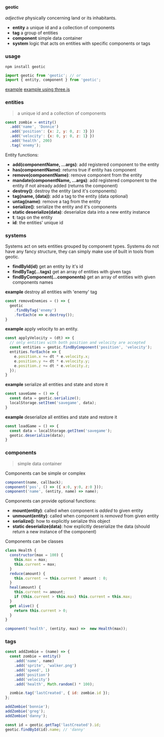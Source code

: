 #### geotic

*adjective* physically concerning land or its inhabitants.

- **entity** a unique id and a collection of components
- **tag** a group of entities
- **component** simple data container
- **system** logic that acts on entities with specific components or tags


### usage
`npm install geotic`

```js
import geotic from 'geotic'; // or
import { entity, component } from 'geotic';
```
[example](https://github.com/ddmills/geotic/blob/master/example/index.js)
[example using three.js](https://github.com/ddmills/geotic-threejs)


### entities

> a unique id and a collection of components

```js
const zombie = entity()
  .add('name', 'Donnie')
  .add('position': {x: 2, y: 0, z: 3} })
  .add('velocity': {x: 0, y: 0, z: 1} })
  .add('health', 200)
  .tag('enemy');
```

Entity functions:
* **add(componentName, ...args)**: add registered component to the entity
* **has(componentName)**: returns true if entity has component
* **remove(componentName)**: remove component from the entity
* **mandate(componentName, ...args)**: add registered component to the entity if not already added (returns the component)
* **destroy()**: destroy the entity (and it's components)
* **tag(name, (data))**: add a tag to the entity (data optional)
* **untag(name)**: remove a tag from the entity
* **serialize()**: serialize the entity and it's components
* **static deserialize(data)**: deserialize data into a new entity instance
* **t**: tags on the entity
* **id**: the entities' unique id


### systems
Systems act on sets entities grouped by component types. Systems
do not have any fancy structure, they can simply make use of built
in tools from geotic.

* **findById(id)** get an entity by it's id
* **findByTag(...tags)** get an array of entities with given tags
* **findByComponent(...components)** get an array of entities with given components names


**example** destroy all entities with 'enemy' tag
```js
const removeEnemies = () => {
  geotic
    .findByTag('enemy')
    .forEach(e => e.destroy());
}
```

**example** apply velocity to an entity.
```js
const applyVelocity = (dt) => {
  // only entities with both position and velocity are accepted
  const entities = geotic.findByComponent('position', 'velocity');
  entities.forEach(e => {
    e.position.x += dt * e.velocity.x;
    e.position.y += dt * e.velocity.y;
    e.position.z += dt * e.velocity.z;
  });
}
```

**example** serialize all entities and state and store it
```js
const saveGame = () => {
  const data = geotic.serialize();
  localStorage.setItem('savegame', data);
}
```

**example** deserialize all entities and state and restore it
```js
const loadGame = () => {
  const data = localStorage.getItem('savegame');
  geotic.deserialize(data);
}
```


### components

> simple data container

Components can be simple or complex
```js
component(name, callback);
component('pos', () => ({ x:0, y:0, z:0 }));
component('name', (entity, name) => name);
```

Components can provide optional functions:
* **mount(entity)**: called when component is *added* to given entity
* **unmount(entity)**: called when component is *removed* from given entity
* **serialize()**: how to explicitly serialize this object
* **static deserialize(data)**: how explicitly deserialize the data (should return a new instance of the component)


Components can be classes
```js
class Health {
  constructor(max = 100) {
    this.max = max;
    this.current = max;
  }
  reduce(amount) {
    this.current -= this.current ? amount : 0;
  }
  heal(amount) {
    this.current += amount;
    if (this.current > this.max) this.current = this.max;
  }
  get alive() {
    return this.current > 0;
  }
}

component('health', (entity, max) =>  new Health(max));
```

### tags

```js
const addZombie = (name) => {
  const zombie = entity()
    .add('name', name)
    .add('sprite', 'walker.png')
    .add('speed', 1)
    .add('position')
    .add('velocity')
    .add('health', Math.random() * 100);

  zombie.tag('lastCreated', { id: zombie.id });
};

addZombie('bonnie');
addZombie('greg');
addZombie('danny');

const id = geotic.getTag('lastCreated').id;
geotic.findById(id).name; // 'danny'
```
